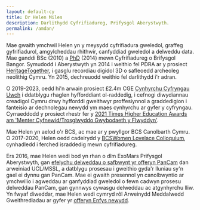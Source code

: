 ```yaml
---
layout: default-cy
title: Dr Helen Miles
description: Darlithydd Cyfrifiadureg, Prifysgol Aberystwyth.
permalink: /amdan/
---
```


Mae gwaith ymchwil Helen yn y meysydd cyfrifiadura gweledol, graffeg gyfrifiadurol, amgylcheddau rhithwir, canfyddiad gweledol a delweddu data. Mae ganddi BSc (2010) a [PhD](http://www.rivic.ac.uk/research/Member/Helen-Miles.html) (2014) mewn Cyfrifiadureg o Brifysgol Bangor. Symudodd i Aberystwyth yn 2014 i weithio fel PDRA ar y prosiect [HeritageTogether](https://gtr.ukri.org/projects?ref=AH%2FL007916%2F1#/tabOverview), i gasglu recordiau digidol 3D o safleoedd archeoleg neolithig Cymru. Yn 2015, dechreuodd weithio fel darlithydd i'r adran. 

O 2019-2023, oedd hi'n arwain prosiect £2.4m CGE [Cynhyrchu Cyfryngau Uwch](https://amp.aber.ac.uk/cy/hafan/) i ddatblygu rhaglen hyfforddiant ol-raddedig, i cefnogi diwydiannau creadigol Cymru drwy hyfforddi gweithwyr proffesiynnol a graddedigion i fanteisio ar dechnolegau newydd ym maes cynhyrchu ar gyfer y cyfryngau. Cyrraeddodd y prosiect rhestr fer y [2021 Times Higher Education Awards am 'Menter Cyfnewid/Trosglwyddo Gwybodaeth y Flwyddyn'](https://evessio.s3.amazonaws.com/customer/3897c7b1-0c71-459a-8ee7-fd8251fd666e/event/40fdc525-efa7-47be-8a7f-c9eda1b3dc01/media/General_Content/a1c30b1d-node_01JD311.PDF).

Mae Helen yn aelod o'r BCS, ac mae ar y pwyllgor BCS Canolbarth Cymru. O 2017-2020, Helen oedd cadeirydd y [BCSWomen Lovelace Colloquium](https://bcswomenlovelace.bcs.org), cynhadledd i ferched israddedig mewn cyfrifiadureg.

Ers 2016, mae Helen wedi bod yn rhan o dîm ExoMars Prifysgol Aberystwyth, gan [efelychu delweddau o safbwynt yr offeryn PanCam](http://exomars.cymru/prosiectau/caledwedd/gwelediadau/) dan arweiniad UCL/MSSL, a datblygu prosesau i gweithio gyda'r lluniau sy'n gael ei dynnu gan PanCam. Mae ei gwaith presennol yn canolbwyntio ar ymchwilio i agweddau ar ganfyddiad gweledol o fewn cadwyn prosesu delweddau PanCam, gan gynnwys cywasgu delweddau ac atgynhyrchu lliw. Yn fwyaf diweddar, mae Helen wedi cymryd rôl Arweinydd Meddalwedd Gweithrediadau ar gyfer yr [offeryn Enfys newydd](https://www.aber.ac.uk/en/news/archive/2023/11/title-267725-en.html). 
